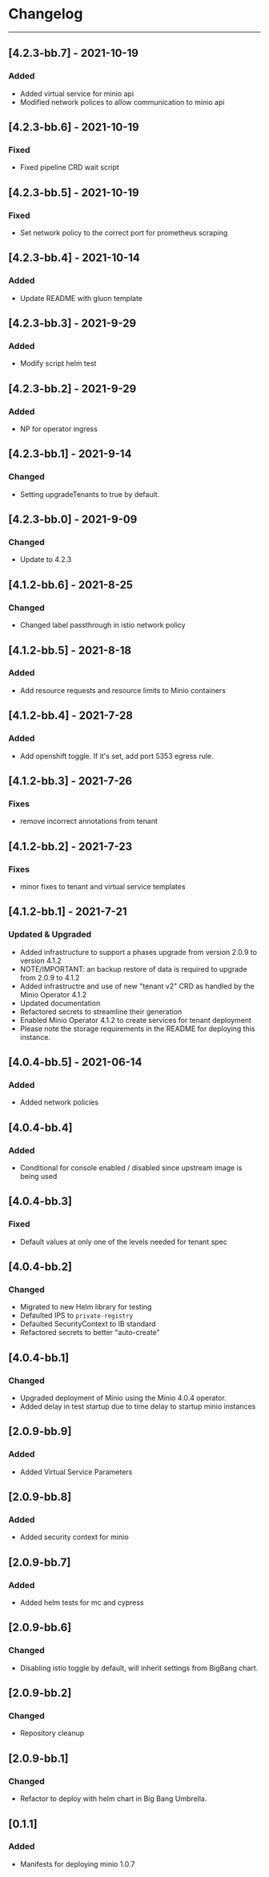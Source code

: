 # Changelog

---
## [4.2.3-bb.7] - 2021-10-19
### Added
- Added virtual service for minio api
- Modified network polices to allow communication to minio api

## [4.2.3-bb.6] - 2021-10-19
### Fixed
- Fixed pipeline CRD wait script

## [4.2.3-bb.5] - 2021-10-19
### Fixed
- Set network policy to the correct port for prometheus scraping

## [4.2.3-bb.4] - 2021-10-14
### Added
- Update README with gluon template

## [4.2.3-bb.3] - 2021-9-29
### Added
- Modify script helm test

## [4.2.3-bb.2] - 2021-9-29
### Added
- NP for operator ingress

## [4.2.3-bb.1] - 2021-9-14
### Changed
- Setting upgradeTenants to true by default.

## [4.2.3-bb.0] - 2021-9-09
### Changed
- Update to 4.2.3

## [4.1.2-bb.6] - 2021-8-25
### Changed
- Changed label passthrough in istio network policy

## [4.1.2-bb.5] - 2021-8-18
### Added
- Add resource requests and resource limits to Minio containers

## [4.1.2-bb.4] - 2021-7-28
### Added
- Add openshift toggle. If it's set, add port 5353 egress rule.

## [4.1.2-bb.3] - 2021-7-26
### Fixes
- remove incorrect annotations from tenant

## [4.1.2-bb.2] - 2021-7-23
### Fixes
- minor fixes to tenant and virtual service templates

## [4.1.2-bb.1] - 2021-7-21
### Updated & Upgraded
- Added infrastructure to support a phases upgrade from version 2.0.9 to version 4.1.2
- NOTE/IMPORTANT: an backup restore of data is required to upgrade from 2.0.9 to 4.1.2
- Added infrastructre and use of new "tenant v2" CRD as handled by the Minio Operator 4.1.2
- Updated documentation
- Refactored secrets to streamline their generation
- Enabled Minio Operator 4.1.2 to create services for tenant deployment
- Please note the storage requirements in the README for deploying this instance.

## [4.0.4-bb.5] - 2021-06-14
### Added
- Added network policies

## [4.0.4-bb.4]
### Added
- Conditional for console enabled / disabled since upstream image is being used

## [4.0.4-bb.3]
### Fixed
- Default values at only one of the levels needed for tenant spec

## [4.0.4-bb.2]
### Changed
- Migrated to new Helm library for testing
- Defaulted IPS to `private-registry`
- Defaulted SecurityContext to IB standard
- Refactored secrets to better "auto-create"

## [4.0.4-bb.1]
### Changed
- Upgraded deployment of Minio using the Minio 4.0.4 operator.
- Added delay in test startup due to time delay to startup minio instances   

## [2.0.9-bb.9]
### Added
- Added Virtual Service Parameters

## [2.0.9-bb.8]
### Added
- Added security context for minio

## [2.0.9-bb.7]
### Added
- Added helm tests for mc and cypress

## [2.0.9-bb.6]
### Changed
- Disabling istio toggle by default, will inherit settings from BigBang chart.

## [2.0.9-bb.2]
### Changed
- Repository cleanup

## [2.0.9-bb.1]
### Changed
- Refactor to deploy with helm chart in Big Bang Umbrella.

## [0.1.1]
### Added
- Manifests for deploying minio 1.0.7
